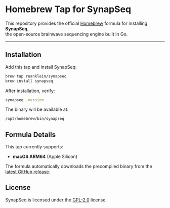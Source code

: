 # Homebrew Tap for SynapSeq

This repository provides the official [Homebrew](https://brew.sh) formula for installing **SynapSeq**,  
the open-source brainwave sequencing engine built in Go.

---

## Installation

Add this tap and install SynapSeq:

```bash
brew tap ruanklein/synapseq
brew install synapseq
```

After installation, verify:

```bash
synapseq -version
```

The binary will be available at:

```bash
/opt/homebrew/bin/synapseq
```

## Formula Details

This tap currently supports:

- **macOS ARM64** (Apple Silicon)

The formula automatically downloads the precompiled binary from the [latest GitHub release](https://github.com/ruanklein/synapseq/releases/latest).

## License

SynapSeq is licensed under the [GPL-2.0](https://opensource.org/licenses/GPL-2.0) license.
